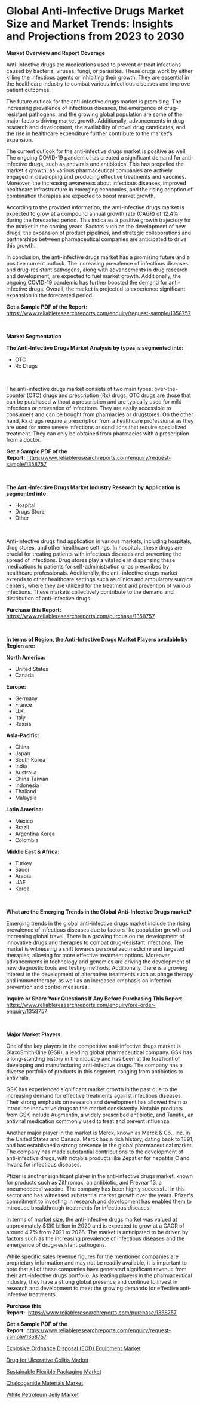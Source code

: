 <p><h1>Global Anti-Infective Drugs Market Size and Market Trends: Insights and Projections from 2023 to 2030</h1></p><p><strong>Market Overview and Report Coverage</strong></p>
<p><p>Anti-infective drugs are medications used to prevent or treat infections caused by bacteria, viruses, fungi, or parasites. These drugs work by either killing the infectious agents or inhibiting their growth. They are essential in the healthcare industry to combat various infectious diseases and improve patient outcomes.</p><p>The future outlook for the anti-infective drugs market is promising. The increasing prevalence of infectious diseases, the emergence of drug-resistant pathogens, and the growing global population are some of the major factors driving market growth. Additionally, advancements in drug research and development, the availability of novel drug candidates, and the rise in healthcare expenditure further contribute to the market's expansion.</p><p>The current outlook for the anti-infective drugs market is positive as well. The ongoing COVID-19 pandemic has created a significant demand for anti-infective drugs, such as antivirals and antibiotics. This has propelled the market's growth, as various pharmaceutical companies are actively engaged in developing and producing effective treatments and vaccines. Moreover, the increasing awareness about infectious diseases, improved healthcare infrastructure in emerging economies, and the rising adoption of combination therapies are expected to boost market growth.</p><p>According to the provided information, the anti-infective drugs market is expected to grow at a compound annual growth rate (CAGR) of 12.4% during the forecasted period. This indicates a positive growth trajectory for the market in the coming years. Factors such as the development of new drugs, the expansion of product pipelines, and strategic collaborations and partnerships between pharmaceutical companies are anticipated to drive this growth.</p><p>In conclusion, the anti-infective drugs market has a promising future and a positive current outlook. The increasing prevalence of infectious diseases and drug-resistant pathogens, along with advancements in drug research and development, are expected to fuel market growth. Additionally, the ongoing COVID-19 pandemic has further boosted the demand for anti-infective drugs. Overall, the market is projected to experience significant expansion in the forecasted period.</p></p>
<p><strong>Get a Sample PDF of the Report:</strong> <a href="https://www.reliableresearchreports.com/enquiry/request-sample/1358757">https://www.reliableresearchreports.com/enquiry/request-sample/1358757</a></p>
<p>&nbsp;</p>
<p><strong>Market Segmentation</strong></p>
<p><strong>The Anti-Infective Drugs Market Analysis by types is segmented into:</strong></p>
<p><ul><li>OTC</li><li>Rx Drugs</li></ul></p>
<p>&nbsp;</p>
<p><p>The anti-infective drugs market consists of two main types: over-the-counter (OTC) drugs and prescription (Rx) drugs. OTC drugs are those that can be purchased without a prescription and are typically used for mild infections or prevention of infections. They are easily accessible to consumers and can be bought from pharmacies or drugstores. On the other hand, Rx drugs require a prescription from a healthcare professional as they are used for more severe infections or conditions that require specialized treatment. They can only be obtained from pharmacies with a prescription from a doctor.</p></p>
<p><strong>Get a Sample PDF of the Report:</strong>&nbsp;<a href="https://www.reliableresearchreports.com/enquiry/request-sample/1358757">https://www.reliableresearchreports.com/enquiry/request-sample/1358757</a></p>
<p>&nbsp;</p>
<p><strong>The Anti-Infective Drugs Market Industry Research by Application is segmented into:</strong></p>
<p><ul><li>Hospital</li><li>Drugs Store</li><li>Other</li></ul></p>
<p>&nbsp;</p>
<p><p>Anti-infective drugs find application in various markets, including hospitals, drug stores, and other healthcare settings. In hospitals, these drugs are crucial for treating patients with infectious diseases and preventing the spread of infections. Drug stores play a vital role in dispensing these medications to patients for self-administration or as prescribed by healthcare professionals. Additionally, the anti-infective drugs market extends to other healthcare settings such as clinics and ambulatory surgical centers, where they are utilized for the treatment and prevention of various infections. These markets collectively contribute to the demand and distribution of anti-infective drugs.</p></p>
<p><strong>Purchase this Report:</strong>&nbsp; <a href="https://www.reliableresearchreports.com/purchase/1358757">https://www.reliableresearchreports.com/purchase/1358757</a></p>
<p>&nbsp;</p>
<p><strong>In terms of Region, the Anti-Infective Drugs Market Players available by Region are:</strong></p>
<p>
    <p> <strong> North America: </strong>
        <ul>
            <li>United States</li>
            <li>Canada</li>
        </ul>
        </p> 
    <p> <strong> Europe: </strong>
        <ul>
            <li>Germany</li>
            <li>France</li>
            <li>U.K.</li>
            <li>Italy</li>
            <li>Russia</li>
        </ul>
        </p> 
    <p> <strong> Asia-Pacific: </strong>
        <ul>
            <li>China</li>
            <li>Japan</li>
            <li>South Korea</li>
            <li>India</li>
            <li>Australia</li>
            <li>China Taiwan</li>
            <li>Indonesia</li>
            <li>Thailand</li>
            <li>Malaysia</li>
        </ul>
        </p> 
    <p> <strong> Latin America: </strong>
        <ul>
            <li>Mexico</li>
            <li>Brazil</li>
            <li>Argentina Korea</li>
            <li>Colombia</li>
        </ul>
        </p> 
    <p> <strong> Middle East & Africa: </strong>
        <ul>
            <li>Turkey</li>
            <li>Saudi</li>
            <li>Arabia</li>
            <li>UAE</li>
            <li>Korea</li>
        </ul>
    </p>
    </p>
<p>&nbsp;</p>
<p><strong>What are the Emerging Trends in the Global Anti-Infective Drugs market?</strong></p>
<p><p>Emerging trends in the global anti-infective drugs market include the rising prevalence of infectious diseases due to factors like population growth and increasing global travel. There is a growing focus on the development of innovative drugs and therapies to combat drug-resistant infections. The market is witnessing a shift towards personalized medicine and targeted therapies, allowing for more effective treatment options. Moreover, advancements in technology and genomics are driving the development of new diagnostic tools and testing methods. Additionally, there is a growing interest in the development of alternative treatments such as phage therapy and immunotherapy, as well as an increased emphasis on infection prevention and control measures.</p></p>
<p><strong>Inquire or Share Your Questions If Any Before Purchasing This Report</strong>- <a href="https://www.reliableresearchreports.com/enquiry/pre-order-enquiry/1358757">https://www.reliableresearchreports.com/enquiry/pre-order-enquiry/1358757</a></p>
<p>&nbsp;</p>
<p><strong>Major Market Players</strong></p>
<p><p>One of the key players in the competitive anti-infective drugs market is GlaxoSmithKline (GSK), a leading global pharmaceutical company. GSK has a long-standing history in the industry and has been at the forefront of developing and manufacturing anti-infective drugs. The company has a diverse portfolio of products in this segment, ranging from antibiotics to antivirals.</p><p>GSK has experienced significant market growth in the past due to the increasing demand for effective treatments against infectious diseases. Their strong emphasis on research and development has allowed them to introduce innovative drugs to the market consistently. Notable products from GSK include Augmentin, a widely prescribed antibiotic, and Tamiflu, an antiviral medication commonly used to treat and prevent influenza.</p><p>Another major player in the market is Merck, known as Merck & Co., Inc. in the United States and Canada. Merck has a rich history, dating back to 1891, and has established a strong presence in the global pharmaceutical market. The company has made substantial contributions to the development of anti-infective drugs, with notable products like Zepatier for hepatitis C and Invanz for infectious diseases.</p><p>Pfizer is another significant player in the anti-infective drugs market, known for products such as Zithromax, an antibiotic, and Prevnar 13, a pneumococcal vaccine. The company has been highly successful in this sector and has witnessed substantial market growth over the years. Pfizer's commitment to investing in research and development has enabled them to introduce breakthrough treatments for infectious diseases.</p><p>In terms of market size, the anti-infective drugs market was valued at approximately $130 billion in 2020 and is expected to grow at a CAGR of around 4.7% from 2021 to 2028. The market is anticipated to be driven by factors such as the increasing prevalence of infectious diseases and the emergence of drug-resistant pathogens.</p><p>While specific sales revenue figures for the mentioned companies are proprietary information and may not be readily available, it is important to note that all of these companies have generated significant revenue from their anti-infective drugs portfolio. As leading players in the pharmaceutical industry, they have a strong global presence and continue to invest in research and development to meet the growing demands for effective anti-infective treatments.</p></p>
<p><strong>Purchase this Report:</strong>&nbsp;&nbsp;<a href="https://www.reliableresearchreports.com/purchase/1358757">https://www.reliableresearchreports.com/purchase/1358757</a></p>
<p></p>
<p><strong>Get a Sample PDF of the Report:</strong>&nbsp;<a href="https://www.reliableresearchreports.com/enquiry/request-sample/1358757">https://www.reliableresearchreports.com/enquiry/request-sample/1358757</a></p>
<p><p><a href="https://github.com/mabutironaldo/Market-Research-Report-List-1/blob/main/explosive-ordnance-disposal-eod-equipment-market.md">Explosive Ordnance Disposal (EOD) Equipment Market</a></p><p><a href="https://github.com/lbird53714/Market-Research-Report-List-1/blob/main/drug-for-ulcerative-colitis-market.md">Drug for Ulcerative Colitis Market</a></p><p><a href="https://www.linkedin.com/pulse/sustainable-flexible-packaging-market-size-2023-2030-dwide/">Sustainable Flexible Packaging Market</a></p><p><a href="https://medium.com/@sheilahaley2023/chalcogenide-materials-market-size-growth-forecast-2023-2030-cb94a49d6689">Chalcogenide Materials Market</a></p><p><a href="https://medium.com/@marvinwalsh2023/white-petroleum-jelly-market-size-growth-forecast-2023-2030-183fa2c43e6f">White Petroleum Jelly Market</a></p></p>